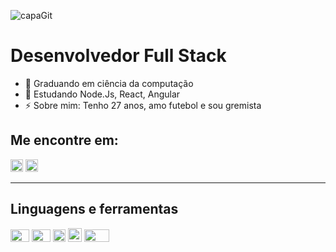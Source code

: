 ![capaGit](https://user-images.githubusercontent.com/22202588/89079411-ca238980-d35c-11ea-94a5-2490d532c9ab.png)

# Desenvolvedor Full Stack

- 🔭 Graduando em ciência da computação 
- 🌱 Estudando Node.Js, React, Angular 
- ⚡ Sobre mim: Tenho 27 anos, amo futebol e sou gremista

## Me encontre em:

<a href= https://www.instagram.com/alissoncs_/><img src= https://image.flaticon.com/icons/svg/725/725339.svg width="20" height="20"/></a>
<a href= https://www.linkedin.com/in/alissoncs//><img src= https://image.flaticon.com/icons/svg/1384/1384088.svg width="20" height="20"/></a>

---

## Linguagens e ferramentas
<p float="left">
<img src= https://upload.wikimedia.org/wikipedia/commons/7/7a/C_Sharp_logo.svg width="30" height="20"/>
<img src=https://upload.wikimedia.org/wikipedia/commons/thumb/d/d9/Node.js_logo.svg/1200px-Node.js_logo.svg.png width="30" height="20"/>
<img src=https://scontent.fpoa11-1.fna.fbcdn.net/v/t31.0-0/p370x247/13247914_1081982685193648_6535573364112069989_o.png?_nc_cat=105&_nc_sid=85a577&_nc_ohc=W9yh-t_LTJIAX9lXTJO&_nc_ht=scontent.fpoa11-1.fna&oh=7f934c03c4bbcd062a90ffff1d71741f&oe=5F484429 width="20" height="20"/>
<img src=https://upload.wikimedia.org/wikipedia/commons/thumb/c/cf/Angular_full_color_logo.svg/250px-Angular_full_color_logo.svg.png width="22" height="22"/>
<img src=https://upload.wikimedia.org/wikipedia/commons/thumb/e/e0/Git-logo.svg/240px-Git-logo.svg.png width="40" height="20"/>
<img src=https://user-images.githubusercontent.com/674621/71187801-14e60a80-2280-11ea-94c9-e56576f76baf.png width="15" height="18"/>
</p>





<!--
**acsilva-alss/acsilva-alss** is a ✨ _special_ ✨ repository because its `README.md` (this file) appears on your GitHub profile.

Here are some ideas to get you started:

- 🔭 I’m currently working on ...
- 🌱 I’m currently learning ...
- 👯 I’m looking to collaborate on ...
- 🤔 I’m looking for help with ...
- 💬 Ask me about ...
- 📫 How to reach me: ...
- 😄 Pronouns: ...
- ⚡ Fun fact: ...
-->
